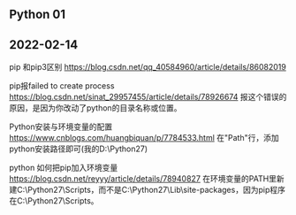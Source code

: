 ## Python 01 
## 2022-02-14
pip 和pip3区别
https://blog.csdn.net/qq_40584960/article/details/86082019

pip报failed to create process
https://blog.csdn.net/sinat_29957455/article/details/78926674
报这个错误的原因，是因为你改动了python的目录名称或位置。

Python安装与环境变量的配置
https://www.cnblogs.com/huangbiquan/p/7784533.html
在"Path"行，添加python安装路径即可(我的D:\Python27)

python 如何把pip加入环境变量
https://blog.csdn.net/reyyy/article/details/78940827
在环境变量的PATH里新建C:\Python27\Scripts，而不是C:\Python27\Lib\site-packages，因为pip程序在C:\Python27\Scripts。